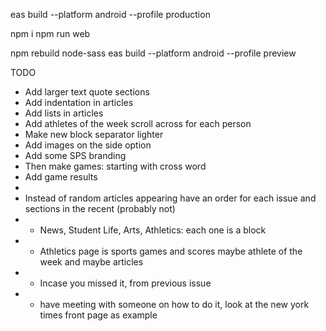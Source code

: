 eas build --platform android --profile production

npm i
npm run web


npm rebuild node-sass
eas build --platform android --profile preview

TODO
- Add larger text quote sections
- Add indentation in articles
- Add lists in articles
- Add athletes of the week scroll across for each person
- Make new block separator lighter 
- Add images on the side option
- Add some SPS branding
- Then make games: starting with cross word
- Add game results
- 
- Instead of random articles appearing have an order for each issue and sections in the recent (probably not)
- - News, Student Life, Arts, Athletics: each one is a block 
- - Athletics page is sports games and scores maybe athlete of the week and maybe articles 
- - Incase you missed it, from previous issue
- - have meeting with someone on how to do it, look at the new york times front page as example